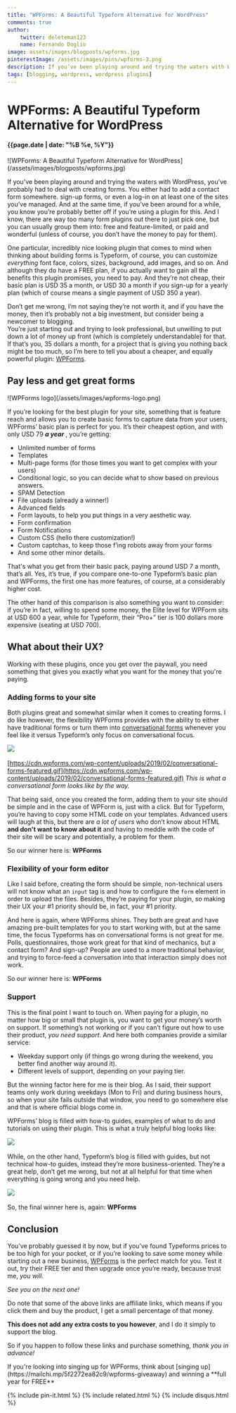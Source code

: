 ```yaml
---
title: "WPForms: A Beautiful Typeform Alternative for WordPress"
comments: true
author:
    twitter: deleteman123
    name: Fernando Doglio
image: assets/images/blogposts/wpforms.jpg
pinterestImage: /assets/images/pins/wpforms-3.png
description: If you’ve been playing around and trying the waters with WordPress, you’ve probably had to deal with creating forms. You either had to add a contact form somewhere. sign-up forms, or even a log-in on at least one of the sites you’ve managed.
tags: [blogging, wordpress, wordpress plugins]
---
```



# WPForms: A Beautiful Typeform Alternative for WordPress
#### {{page.date | date: "%B %e, %Y"}}

<div class="post-header-img" markdown="1">
![WPForms: A Beautiful Typeform Alternative for WordPress](/assets/images/blogposts/wpforms.jpg)
</div>

If you’ve been playing around and trying the waters with WordPress, you’ve probably had to deal with creating forms. You either had to add a contact form somewhere. sign-up forms, or even a log-in on at least one of the sites you’ve managed.
And at the same time, if you’ve been around for a while, you know you’re probably better off if you’re using a plugin for this. And I know, there are way too many form plugins out there to just pick one, but you can usually group them into: free and feature-limited, or paid and wonderful (unless of course, you don’t have the money to pay for them).

One particular, incredibly nice looking plugin that comes to mind when thinking about building forms is Typeform, of course, you can customize *everything* font face, colors, sizes, background, add images, and so on. And although they do have a FREE plan, if you actually want to gain all the benefits this plugin promises, you need to pay. And they’re not cheap, their basic plan is USD 35 a month, or USD 30 a month if you sign-up for a yearly plan (which of course means a single payment of USD 350  a year).

Don’t get me wrong, I’m not saying they’re not worth it, and if you have the money, then it’s probably not a big investment, but consider being a newcomer to blogging.  
You’re just starting out and trying to look professional, but unwilling to put down a lot of money up front (which is completely understandable) for that. If that’s you, 35 dollars a month, for a project that is giving you nothing back might be too much, so I’m here to tell you about a cheaper, and equally powerful plugin: [WPForms](https://www.shareasale.com/r.cfm?u=2099099&m=64312&b=834775).


## Pay less and get great forms
<div class="about-with-picture" markdown="1">
![WPForms logo](/assets/images/wpforms-logo.png)
</div>


If you’re looking for the best plugin for your site, something that is feature reach and allows you to create basic forms to capture data from your users, WPForms’ basic plan is perfect for you. It’s their cheapest option, and with only USD 79 ***a year*** , you’re getting:


- Unlimited number of forms
- Templates
- Multi-page forms (for those times you want to get complex with your users)
- Conditional logic, so you can decide what to show based on previous answers.
- SPAM Detection
- File uploads (already a winner!)
- Advanced fields
- Form layouts, to help you put things in a very aesthetic way.
- Form confirmation
- Form Notifications
- Custom CSS (hello there customization!)
- Custom captchas, to keep those f’ing robots away from your forms
- And some other minor details.

That's what you get from their basic pack, paying around USD 7 a month, that’s all. Yes, it’s true, if you compare one-to-one Typeform’s basic plan and WPForms, the first one has more features, of course, at a considerably higher cost.

The other hand of this comparison is also something you want to consider: if you’re in fact, willing to spend some money, the Elite level for WPForm sits at USD 600 a year, while for Typeform, their “Pro+” tier is 100 dollars more expensive (seating at USD 700). 


## What about their UX?

Working with these plugins, once you get over the paywall, you need something that gives you exactly what you want for the money that you're paying. 

### Adding forms to your site
Both plugins great and somewhat similar when it comes to creating forms. I do like however, the flexibility WPForms provides with the ability to either have traditional forms or turn them into [conversational forms](https://wpforms.com/addons/conversational-forms-addon/) whenever you feel like it versus Typeform’s only focus on conversational focus. 



![](https://cdn.wpforms.com/wp-content/uploads/2019/02/conversational-forms-featured.gif)


[https://cdn.wpforms.com/wp-content/uploads/2019/02/conversational-forms-featured.gif](https://cdn.wpforms.com/wp-content/uploads/2019/02/conversational-forms-featured.gif)
*This is what a conversational form looks like by the way.*

That being said, once you created the form, adding them to your site should be simple and in the case of WPForm is, just with a click. But for Typeform, you’re having to copy some HTML code on your templates. Advanced users will laugh at this, but there are *a lot of users* who don’t know about HTML **and don't want to know about it** and having to meddle with the code of their site will be scary and potentially, a problem for them.

So our winner here is: **WPForms**

### Flexibility of your form editor
Like I said before, creating the form should be simple, non-technical users will not know what an `input` tag is and how to configure the `form` element in order to upload the files. Besides, they’re paying for your plugin, so making their UX your #1 priority should be, in fact, your #1 priority.

And here is again, where WPForms shines. They both are great and have amazing pre-built templates for you to start working with, but at the same time, the focus Typeforms has on conversational forms is not great for me.
Polls, questionnaires, those work great for that kind of mechanics, but a contact form? And sign-up? People are used to a more traditional behavior, and trying to force-feed a conversation into that interaction simply does not work.

So our winner here is: **WPForms**

### Support
This is the final point I want to touch on. When paying for a plugin, no matter how big or small that plugin is, you want to get your money’s worth on support. If something’s not working or if you can’t figure out how to use their product, *you need support*.
And here both companies provide a similar service:

- Weekday support only (if things go wrong during the weekend, you better find another way around it).
- Different levels of support, depending on your paying tier.

But the winning factor here for me is their blog. As I said, their support teams only work during weekdays (Mon to Fri) and during business hours, so when your site fails outside that window, you need to go somewhere else and that is where official blogs come in.

WPForms’ blog is filled with how-to guides, examples of what to do and tutorials on using their plugin. This is what a truly helpful blog looks like:


![](https://paper-attachments.dropbox.com/s_FE634AD75309C3229586AB93F6B205A3C8509F29FD653C004B01BA69C5B7CF37_1563206952367_wp-blog.png)


While, on the other hand, Typeform’s blog is filled with guides, but not technical how-to guides, instead they’re more business-oriented. They’re a great help, don’t get me wrong, but not at all helpful for that time when everything is going wrong and you need help.


![](https://paper-attachments.dropbox.com/s_FE634AD75309C3229586AB93F6B205A3C8509F29FD653C004B01BA69C5B7CF37_1563207179771_typeform-blog.png)


So, the final winner here is, again: **WPForms**


## Conclusion

You’ve probably guessed it by now, but if you’ve found Typeforms prices to be too high for your pocket, or if you’re looking to save some money while starting out a new business, [WPForms](https://www.shareasale.com/r.cfm?u=2099099&m=64312&b=834775) is the perfect match for you. 
Test it out, try their FREE tier and then upgrade once you’re ready, because trust me, *you will*.

_See you on the next one!_

<div class="disclosure" markdown="1">
Do note that some of the above links are affiliate links, which means if you click them and buy the product, I get a small percentage of that money. 

**This does not add any extra costs to you however**, and I do it simply to support the blog.

So if you happen to follow these links and purchase something, _thank you in advance!_
</div>

<div class="disclosure" markdown="1">
If you're looking into singing up for WPForms, think about [singing up](https://mailchi.mp/5f2272ea82c9/wpforms-giveaway) and winning a **full year for FREE**
</div>


<div class="sharethis-inline-share-buttons"></div>

{% include pin-it.html %}
{% include related.html %}
{% include disqus.html %}
